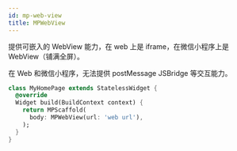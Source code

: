 ```yaml
---
id: mp-web-view
title: MPWebView
---
```


提供可嵌入的 WebView 能力，在 web 上是 iframe，在微信小程序上是 WebView（铺满全屏）。

在 Web 和微信小程序，无法提供 postMessage JSBridge 等交互能力。

```dart
class MyHomePage extends StatelessWidget {
  @override
  Widget build(BuildContext context) {
    return MPScaffold(
      body: MPWebView(url: 'web url'),
    );
  }
}
```